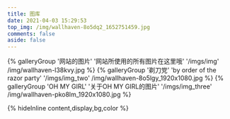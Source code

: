 ```yaml
---
title: 图库
date: 2021-04-03 15:29:53
top_img: /img/wallhaven-8o5dq2_1652751459.jpg
comments: false
aside: false
---
```



<div class="gallery-group-main">
{% galleryGroup '网站的图片' '网站所使用的所有图片在这里哦' '/imgs/img' /img/wallhaven-l38kvy.jpg %}
{% galleryGroup '剃刀党' 'by order of the razor party' '/imgs/img_two' /img/wallhaven-8o5lgy_1920x1080.jpg %}
{% galleryGroup 'OH MY GIRL' '关于OH MY GIRL的图片' '/imgs/img_three' /img/wallhaven-pko8lm_1920x1080.jpg %}
</div>






{% hideInline content,display,bg,color %}

